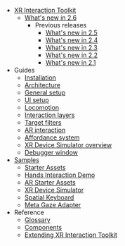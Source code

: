 * [XR Interaction Toolkit](index.md)
  * [What's new in 2.6](whats-new-2.6.md)
    * Previous releases
      * [What's new in 2.5](whats-new-2.5.md)
      * [What's new in 2.4](whats-new-2.4.md)
      * [What's new in 2.3](whats-new-2.3.md)
      * [What's new in 2.2](whats-new-2.2.md)
      * [What's new in 2.1](whats-new-2.1.md)
* Guides
  * [Installation](installation.md)
  * [Architecture](architecture.md)
  * [General setup](general-setup.md)
  * [UI setup](ui-setup.md)
  * [Locomotion](locomotion.md)
  * [Interaction layers](interaction-layers.md)
  * [Target filters](target-filters.md)
  * [AR interaction](ar-interaction-overview.md)
  * [Affordance system](affordance-system.md)
  * [XR Device Simulator overview](xr-device-simulator-overview.md)
  * [Debugger window](debugger-window.md)
* [Samples](samples.md)
  * [Starter Assets](samples-starter-assets.md)
  * [Hands Interaction Demo](samples-hands-interaction-demo.md)
  * [AR Starter Assets](samples-ar-starter-assets.md)
  * [XR Device Simulator](samples-xr-device-simulator.md)
  * [Spatial Keyboard](samples-spatial-keyboard.md)
  * [Meta Gaze Adapter](samples-meta-gaze-adapter.md)
* Reference
  * [Glossary](glossary.md)
  * [Components](components.md)
  * [Extending XR Interaction Toolkit](extending-xri.md)

